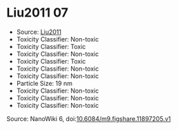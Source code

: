 <a name="material" />

# Liu2011 07
<script type="application/ld+json">
  {
    "@context": "https://schema.org/",
    "@type": "ChemicalSubstance",
    "@id": "https://egonw.github.io/nanowiki/nanowiki88.html#material",
    "http://purl.org/dc/terms/conformsTo":
      {
        "@type": "CreativeWork",
        "@id": "https://bioschemas.org/profiles/ChemicalSubstance/0.4-RELEASE/"
      },
    "identfier": "88",
    "name": "Liu2011 07",
    "url": "https://egonw.github.io/nanowiki/nanowiki88.html#material",
    "sameAs": "http://127.0.0.1/mediawiki/index.php/Special:URIResolver/Liu2011_07"
  }
</script>


* Source: [Liu2011](articleLiu2011.md)
* Toxicity Classifier: Non-toxic 
* Toxicity Classifier: Toxic 
* Toxicity Classifier: Non-toxic 
* Toxicity Classifier: Toxic 
* Toxicity Classifier: Non-toxic 
* Toxicity Classifier: Non-toxic 
* Particle Size: 19 nm
* Toxicity Classifier: Non-toxic 
* Toxicity Classifier: Non-toxic 
* Toxicity Classifier: Non-toxic 


Source: NanoWiki 6, doi:[10.6084/m9.figshare.11897205.v1](https://doi.org/10.6084/m9.figshare.11897205.v1)
